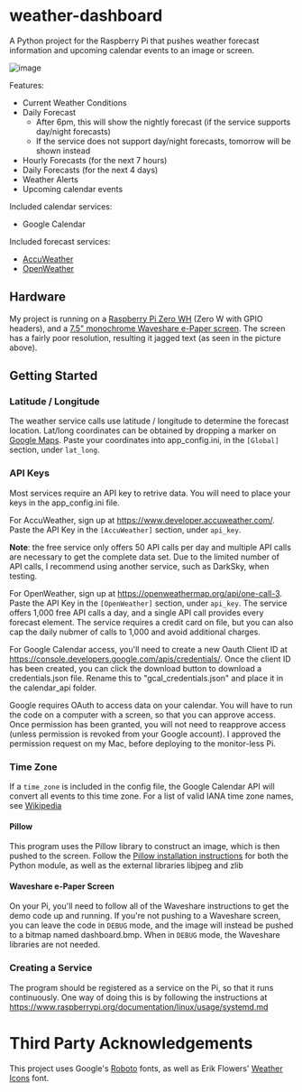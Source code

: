 # weather-dashboard #
A Python project for the Raspberry Pi that pushes weather forecast information and upcoming calendar events to an image or screen.

![image](https://user-images.githubusercontent.com/18541752/64130413-0edf2300-cd90-11e9-9d7b-71b1a9527c6b.png)

Features:
* Current Weather Conditions
* Daily Forecast
    * After 6pm, this will show the nightly forecast (if the service supports day/night forecasts)
    * If the service does not support day/night forecasts, tomorrow will be shown instead
* Hourly Forecasts (for the next 7 hours)
* Daily Forecasts (for the next 4 days)
* Weather Alerts
* Upcoming calendar events

Included calendar services:
* Google Calendar

Included forecast services:
* [AccuWeather](https://developer.accuweather.com/)
* [OpenWeather](https://openweathermap.org/api/one-call-3)

## Hardware ##
My project is running on a [Raspberry Pi Zero WH](https://www.adafruit.com/product/3708) (Zero W with GPIO headers), and a [7.5" monochrome Waveshare e-Paper screen](https://www.waveshare.com/product/mini-pc/raspberry-pi/displays/e-paper/7.5inch-e-paper-hat.htm). The screen has a fairly poor resolution, resulting it jagged text (as seen in the picture above).

## Getting Started ##

### Latitude / Longitude ###

The weather service calls use latitude / longitude to determine the forecast location. Lat/long coordinates can be obtained by dropping a marker on [Google Maps](https://www.google.com/maps). Paste your coordinates into app_config.ini, in the `[Global]` section, under `lat_long`.

### API Keys ###

Most services require an API key to retrive data. You will need to place your keys in the app_config.ini file.

For AccuWeather, sign up at https://www.developer.accuweather.com/. Paste the API Key in the `[AccuWeather]` section, under `api_key`.

**Note**: the free service only offers 50 API calls per day and multiple API calls are necessary to get the complete data set. Due to the limited number of API calls, I recommend using another service, such as DarkSky, when testing.

For OpenWeather, sign up at https://openweathermap.org/api/one-call-3. Paste the API Key in the `[OpenWeather]` section, under `api_key`. The service offers 1,000 free API calls a day, and a single API call provides every forecast element. The service requires a credit card on file, but you can also cap the daily nubmer of calls to 1,000 and avoid additional charges.

For Google Calendar access, you'll need to create a new Oauth Client ID at https://console.developers.google.com/apis/credentials/. Once the client ID has been created, you can click the download button to download a credentials.json file. Rename this to "gcal_credentials.json" and place it in the calendar_api folder.

Google requires OAuth to access data on your calendar. You will have to run the code on a computer with a screen, so that you can approve access. Once permission has been granted, you will not need to reapprove access (unless permission is revoked from your Google account). I approved the permission request on my Mac, before deploying to the monitor-less Pi.

### Time Zone ###
If a `time_zone` is included in the config file, the Google Calendar API will convert all events to this time zone. For a list of valid IANA time zone names, see [Wikipedia](https://en.wikipedia.org/wiki/List_of_tz_database_time_zones)

#### Pillow ####
This program uses the Pillow library to construct an image, which is then pushed to the screen. Follow the [Pillow installation instructions](https://pillow.readthedocs.io/en/stable/installation.html) for both the Python module, as well as the external libraries libjpeg and zlib

#### Waveshare e-Paper Screen ####
On your Pi, you'll need to follow all of the Waveshare instructions to get the demo code up and running. If you're not pushing to a Waveshare screen, you can leave the code in `DEBUG` mode, and the image will instead be pushed to a bitmap named dashboard.bmp. When in `DEBUG` mode, the Waveshare libraries are not needed.

### Creating a Service ###
The program should be registered as a service on the Pi, so that it runs continuously. One way of doing this is by following the instructions at https://www.raspberrypi.org/documentation/linux/usage/systemd.md

# Third Party Acknowledgements #
This project uses Google's [Roboto](https://fonts.google.com/specimen/Roboto?selection.family=Roboto) fonts, as well as Erik Flowers' [Weather Icons](https://erikflowers.github.io/weather-icons/) font.
